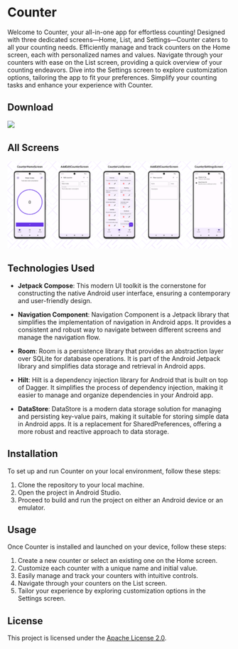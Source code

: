 
# Counter

Welcome to Counter, your all-in-one app for effortless counting! Designed with three dedicated screens—Home, List, and Settings—Counter caters to all your counting needs. Efficiently manage and track counters on the Home screen, each with personalized names and values. Navigate through your counters with ease on the List screen, providing a quick overview of your counting endeavors. Dive into the Settings screen to explore customization options, tailoring the app to fit your preferences. Simplify your counting tasks and enhance your experience with Counter.

## Download

[<img src="https://play.google.com/intl/en_us/badges/images/generic/en_badge_web_generic.png" height="100">](https://play.google.com/store/apps/details?id=com.zikrcode.counter)

## All Screens

<img src="images/screenshots.png" alt="screenshots">

## Technologies Used

- **Jetpack Compose**: This modern UI toolkit is the cornerstone for constructing the native Android user interface, ensuring a contemporary and user-friendly design.

- **Navigation Component**: Navigation Component is a Jetpack library that simplifies the implementation of navigation in Android apps. It provides a consistent and robust way to navigate between different screens and manage the navigation flow.

- **Room**: Room is a persistence library that provides an abstraction layer over SQLite for database operations. It is part of the Android Jetpack library and simplifies data storage and retrieval in Android apps.

- **Hilt**: Hilt is a dependency injection library for Android that is built on top of Dagger. It simplifies the process of dependency injection, making it easier to manage and organize dependencies in your Android app.

- **DataStore**: DataStore is a modern data storage solution for managing and persisting key-value pairs, making it suitable for storing simple data in Android apps. It is a replacement for SharedPreferences, offering a more robust and reactive approach to data storage.

## Installation

To set up and run Counter on your local environment, follow these steps:

1. Clone the repository to your local machine.
2. Open the project in Android Studio.
3. Proceed to build and run the project on either an Android device or an emulator.

## Usage

Once Counter is installed and launched on your device, follow these steps:

1. Create a new counter or select an existing one on the Home screen.
2. Customize each counter with a unique name and initial value.
3. Easily manage and track your counters with intuitive controls.
4. Navigate through your counters on the List screen.
5. Tailor your experience by exploring customization options in the Settings screen.

## License

This project is licensed under the [Apache License 2.0](./LICENSE).